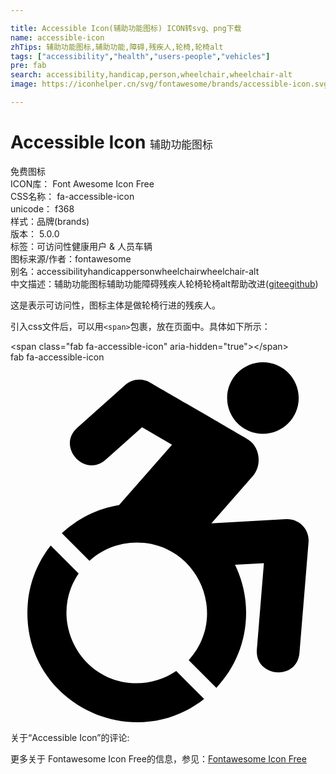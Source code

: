 ```yaml
---

title: Accessible Icon(辅助功能图标) ICON转svg、png下载
name: accessible-icon
zhTips: 辅助功能图标,辅助功能,障碍,残疾人,轮椅,轮椅alt
tags: ["accessibility","health","users-people","vehicles"]
pre: fab
search: accessibility,handicap,person,wheelchair,wheelchair-alt
image: https://iconhelper.cn/svg/fontawesome/brands/accessible-icon.svg

---
```


# Accessible Icon  <small style="font-size: 60%;font-weight: 100">辅助功能图标</small>


<div class="detail-page">
<p>
<span><span class="badge-success badge">免费图标</span> </span>
<br/>
<span>
ICON库：
<span class="badge-secondary badge">Font Awesome Icon Free</span> 
</span>
<br/>
<span>
CSS名称：
<span class="badge-secondary badge">fa-accessible-icon</span> 
</span>
<br/>
<span>
unicode：
<span class="badge-secondary badge">f368</span> 
<copy-btn content='f368' btn-title=""></copy-btn>
<copy-btn :content='String.fromCodePoint(parseInt("f368", 16))' btn-title="复制U"></copy-btn>
</span><br/><span>样式：<span class="badge-light badge">品牌(brands)</span></span>
<br/>
<span>
版本：
<span class="badge-secondary badge">5.0.0</span> 
</span><br/><span>标签：<span class="badge-light badge"><router-link to="/tags/accessibility.html">可访问性</router-link></span><span class="badge-light badge"><router-link to="/tags/health.html">健康</router-link></span><span class="badge-light badge"><router-link to="/tags/users-people.html">用户 & 人员</router-link></span><span class="badge-light badge"><router-link to="/tags/vehicles.html">车辆</router-link></span></span>
<br/>
<span>图标来源/作者：<span class="badge-light badge">fontawesome</span></span> 
<br/>
<span>别名：<span class="badge-light badge">accessibility</span><span class="badge-light badge">handicap</span><span class="badge-light badge">person</span><span class="badge-light badge">wheelchair</span><span class="badge-light badge">wheelchair-alt</span></span><br/><span class="zh-detail">中文描述：<span class="badge-primary badge">辅助功能图标</span><span class="badge-primary badge">辅助功能</span><span class="badge-primary badge">障碍</span><span class="badge-primary badge">残疾人</span><span class="badge-primary badge">轮椅</span><span class="badge-primary badge">轮椅alt</span><span class="help-link"><span>帮助改进</span>(<a href="https://gitee.com/liuwave/icon-helper/edit/master/json/fontawesome/brands/accessible-icon.json" target="_blank" rel="noopener noreferrer">gitee</a><a href="https://github.com/liuwave/icon-helper/edit/master/json/fontawesome/brands/accessible-icon.json" target="_blank" rel="noopener noreferrer">github</a></span>)</span><br/>
</p>
</div><div class="description description alert alert-light">这是表示可访问性，图标主体是做轮椅行进的残疾人。</div>
<div class="alert alert-dark">
  <i class="fab fa-accessible-icon fa-xs"></i>
  <i class="fab fa-accessible-icon fa-sm"></i>
  <i class="fab fa-accessible-icon fa-lg"></i>
  <i class="fab fa-accessible-icon fa-2x"></i>
  <i class="fab fa-accessible-icon fa-3x"></i>
  <i class="fab fa-accessible-icon fa-5x"></i>
  <i class="fab fa-accessible-icon fa-7x"></i>
</div>
<div>
  <p>引入css文件后，可以用<code>&lt;span&gt;</code>包裹，放在页面中。具体如下所示：    
  </p>
  <div class="alert alert-primary" style="font-size: 14px">
    &lt;span class="fab fa-accessible-icon" aria-hidden="true"&gt;&lt;/span&gt;
    <copy-btn content='<span class="fab fa-accessible-icon" aria-hidden="true"></span>'></copy-btn>
  </div>
  <div class="alert alert-secondary">
    <i class="fab fa-accessible-icon"
    style="font-size: 24px"
    aria-hidden="true"></i> fab fa-accessible-icon
    <copy-btn content="fab fa-accessible-icon" btn-title="复制图标名称"></copy-btn>
  </div>
</div>
<div id="svg" class="svg-wrap">
<svg xmlns="http://www.w3.org/2000/svg" viewBox="0 0 448 512"><path d="M423.9 255.8L411 413.1c-3.3 40.7-63.9 35.1-60.6-4.9l10-122.5-41.1 2.3c10.1 20.7 15.8 43.9 15.8 68.5 0 41.2-16.1 78.7-42.3 106.5l-39.3-39.3c57.9-63.7 13.1-167.2-74-167.2-25.9 0-49.5 9.9-67.2 26L73 243.2c22-20.7 50.1-35.1 81.4-40.2l75.3-85.7-42.6-24.8-51.6 46c-30 26.8-70.6-18.5-40.5-45.4l68-60.7c9.8-8.8 24.1-10.2 35.5-3.6 0 0 139.3 80.9 139.5 81.1 16.2 10.1 20.7 36 6.1 52.6L285.7 229l106.1-5.9c18.5-1.1 33.6 14.4 32.1 32.7zm-64.9-154c28.1 0 50.9-22.8 50.9-50.9C409.9 22.8 387.1 0 359 0c-28.1 0-50.9 22.8-50.9 50.9 0 28.1 22.8 50.9 50.9 50.9zM179.6 456.5c-80.6 0-127.4-90.6-82.7-156.1l-39.7-39.7C36.4 287 24 320.3 24 356.4c0 130.7 150.7 201.4 251.4 122.5l-39.7-39.7c-16 10.9-35.3 17.3-56.1 17.3z"/></svg>
</div>
<detail full-name='fa-accessible-icon'></detail>
<div>
<p>关于“Accessible Icon”的评论:</p>
</div>
<Vssue title="关于“Accessible Icon”的评论" ></Vssue>    
<div><p>更多关于  Fontawesome Icon Free的信息，参见：<a target="_blank" href="https://iconhelper.cn/fontawesome.html">Fontawesome Icon Free</a>
</p></div>
